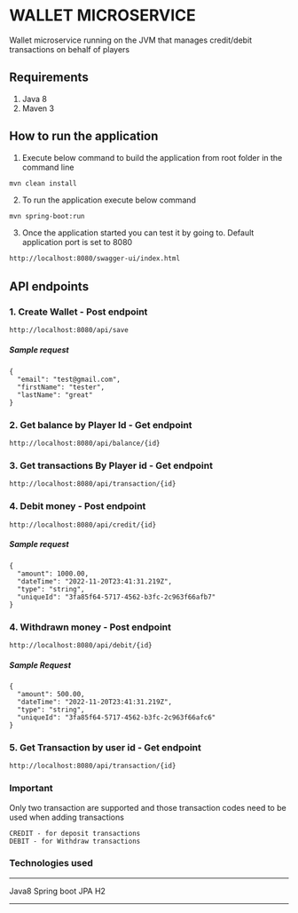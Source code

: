 # WALLET MICROSERVICE

Wallet microservice running on the JVM that manages credit/debit transactions on behalf of players

## Requirements

1. Java 8
2. Maven 3

## How to run the application

1. Execute below command to build the application from root folder in the command line
```
mvn clean install
```
2. To run the application execute below command
```sh
mvn spring-boot:run 
```

3. Once the application started you can test it by going to. Default application port is set to 8080 

```sh
http://localhost:8080/swagger-ui/index.html
```
## API endpoints

### 1. Create Wallet - Post endpoint

```sh
http://localhost:8080/api/save
```
##### Sample request

```
{
  "email": "test@gmail.com",
  "firstName": "tester",
  "lastName": "great"
}
```
### 2. Get balance by Player Id - Get endpoint
```
http://localhost:8080/api/balance/{id}
```
### 3. Get transactions By Player id - Get endpoint
```
http://localhost:8080/api/transaction/{id}
```
### 4. Debit money - Post endpoint
```
http://localhost:8080/api/credit/{id}
```
##### Sample request  

```
{
  "amount": 1000.00,
  "dateTime": "2022-11-20T23:41:31.219Z",
  "type": "string",
  "uniqueId": "3fa85f64-5717-4562-b3fc-2c963f66afb7"
}
```

### 4. Withdrawn money - Post endpoint
```
http://localhost:8080/api/debit/{id}
```
##### Sample Request
```
{
  "amount": 500.00,
  "dateTime": "2022-11-20T23:41:31.219Z",
  "type": "string",
  "uniqueId": "3fa85f64-5717-4562-b3fc-2c963f66afc6"
}
```

### 5. Get Transaction by user id - Get endpoint
```
http://localhost:8080/api/transaction/{id}
```

### Important

Only two transaction are supported and those transaction codes need to be used when adding transactions
```
CREDIT - for deposit transactions
DEBIT - for Withdraw transactions
```
### Technologies used
***
Java8
Spring boot
JPA
H2
***
